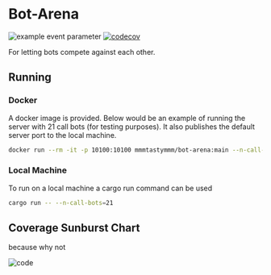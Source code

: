 # Bot-Arena
![example event parameter](https://github.com/mmmtastymmm/Bot-Arena/actions/workflows/unit-test.yml/badge.svg?event=push)
[![codecov](https://codecov.io/gh/mmmtastymmm/Bot-Arena/branch/main/graph/badge.svg?token=R057I3M5PS)](https://codecov.io/gh/mmmtastymmm/Bot-Arena)

For letting bots compete against each other.


## Running


### Docker
A docker image is provided. Below would be an example of running the server with 21 call bots (for testing purposes). 
It also publishes the default server port to the local machine.

```bash
docker run --rm -it -p 10100:10100 mmmtastymmm/bot-arena:main --n-call-bots=21
```

### Local Machine
To run on a local machine a cargo run command can be used

```bash
cargo run -- --n-call-bots=21
```

## Coverage Sunburst Chart 
because why not

![code](https://codecov.io/gh/mmmtastymmm/Bot-Arena/branch/main/graphs/sunburst.svg?token=R057I3M5PS)